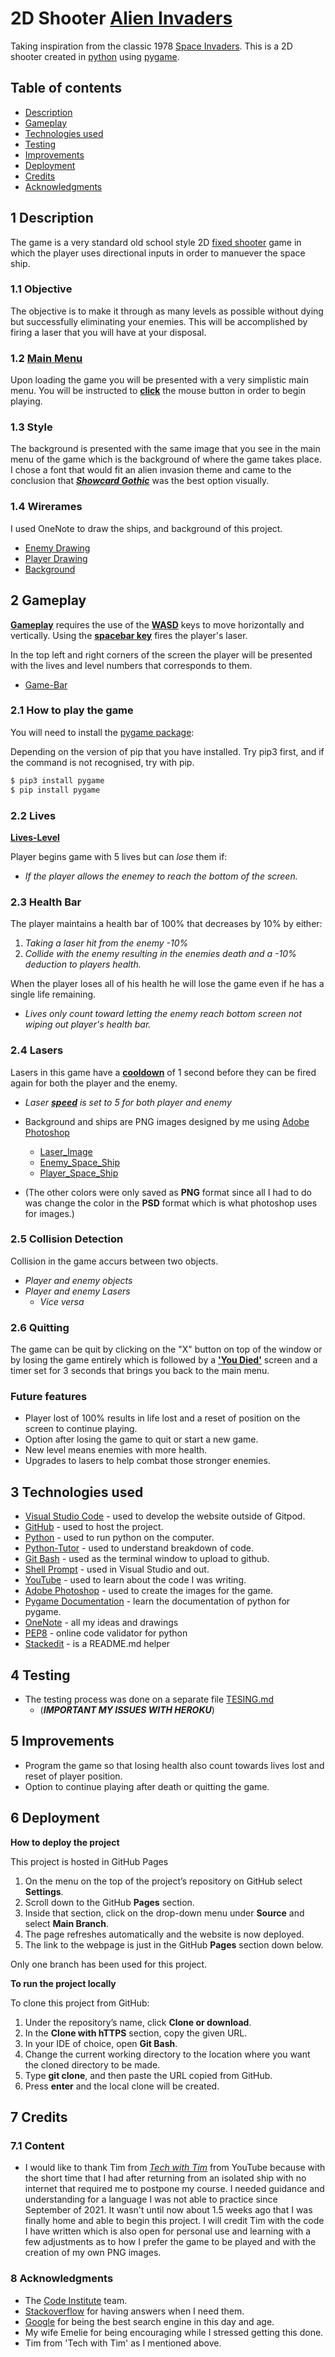 # 2D Shooter [Alien Invaders](https://github.com/CHAMPION316/alien-invaders)

Taking inspiration from the classic 1978 [Space Invaders](https://en.wikipedia.org/wiki/Space_Invaders). This is a 2D shooter created in [python](https://www.python.org/) using [pygame](https://www.pygame.org/news). 

## Table of contents

- [Description](#1-description)
- [Gameplay](#2-gameplay)
- [Technologies used](#3-technologies-used)
- [Testing](#4-testing)
- [Improvements](#5-improvements)
- [Deployment](#6-deployment)
- [Credits](#7-credits)
- [Acknowledgments](#8-acknowledgments)

## 1 Description

The game is a very standard old school style 2D [fixed shooter](https://en.wikipedia.org/wiki/Shoot_%27em_up#Fixed_shooters) game in which the player uses directional inputs in order to manuever the space ship. 

### 1.1 Objective

The objective is to make it through as many levels as possible without dying but successfully eliminating your enemies. This will be accomplished by firing a laser that you will have at your disposal.

### 1.2 [Main Menu](readme-files/main-menu.jpg)

Upon loading the game you will be presented with a very simplistic main menu. You will be instructed to [**click**](readme-files/start-game.jpg) the mouse button in order to begin playing.

### 1.3 Style
The background is presented with the same image that you see in the main menu of the game which is the background of where the game takes place. I chose a font that would fit an alien invasion theme and came to the conclusion that [_**Showcard Gothic**_](readme-files/font-style.jpg) was the best option visually.

### 1.4 Wirerames
I used OneNote to draw the ships, and background of this project.
- [Enemy Drawing](wireframes/enemy-drawing.jpg)
- [Player Drawing](wireframes/player-drawing.jpg)
- [Background](wireframes/bg-drawing.jpg)


## 2 Gameplay

[**Gameplay**](readme-files/game-play.jpg) requires the use of the [**WASD**](readme-files/move-input.jpg) keys to move horizontally and vertically. Using the [**spacebar key**](readme-files/space-shoot.jpg) fires the player's laser.

In the top left and right corners of the screen the player will be presented with the lives and level numbers that corresponds to them.
- [Game-Bar](readme-files/game-bar.jpg)

### 2.1 How to play the game

You will need to install the [pygame package](https://github.com/pygame/pygame):

Depending on the version of pip that you have installed. Try pip3 first, and if the command is not recognised, try with pip.

```sh
$ pip3 install pygame
$ pip install pygame
```

### 2.2 Lives

[**Lives-Level**](readme-files/lives-level.jpg)

Player begins game with 5 lives but can _lose_ them if:

- _If the player allows the enemey to reach the bottom of the screen._

### 2.3 Health Bar

The player maintains a health bar of 100% that decreases by 10% by either:

1. _Taking a laser hit from the enemy -10%_
2. _Collide with the enemy resulting in the enemies death and a -10% deduction to players health._

When the player loses all of his health he will lose the game even if he has a single life remaining.

- _Lives only count toward letting the enemy reach bottom screen not wiping out player's health bar._

### 2.4 Lasers

Lasers in this game have a [__cooldown__](readme-files/cooldown-shot.jpg) of 1 second before they can be fired again for both the player and the enemy.

- _Laser [**speed**](readme-files/laser-speed.jpg) is set to 5 for both player and enemy_

- Background and ships are PNG images designed by me using [Adobe Photoshop](https://www.adobe.com/products/photoshop.html)

    * [Laser_Image](readme-files/laser_green_0.jpg)
    * [Enemy_Space_Ship](readme-files/space_ship_creation.jpg)
    * [Player_Space_Ship](readme-files/player_creation.jpg)
- (The other colors were only saved as **PNG** format since all I had to do was change the color in the **PSD** format which is what photoshop uses for images.)

### 2.5 Collision Detection
Collision in the game accurs between two objects. 

* _Player and enemy objects_
* _Player and enemy Lasers_
    * _Vice versa_

### 2.6 Quitting

The game can be quit by clicking on the "X" button on top of the window or by losing the game entirely which is followed by a [**'You Died'**](readme-files/end-game.jpg) screen and a timer set for 3 seconds that brings you back to the main menu.

### Future features
* Player lost of 100% results in life lost and a reset of position on the screen to continue playing.
* Option after losing the game to quit or start a new game. 
* New level means enemies with more health.
* Upgrades to lasers to help combat those stronger enemies.

## 3 Technologies used

- [Visual Studio Code](https://code.visualstudio.com/download) - used to develop the website outside of Gitpod.
- [GitHub](https://github.com/) - used to host the project.
- [Python](https://www.python.org/) - used to run python on the computer. 
- [Python-Tutor](https://pythontutor.com/) - used to understand breakdown of code. 
- [Git Bash](https://git-scm.com/downloads) - used as the terminal window to upload to github.
- [Shell Prompt](https://en.wikibooks.org/wiki/Guide_to_Unix/Explanations/Shell_Prompt) - used in Visual Studio and out.
- [YouTube](https://www.youtube.com/) - used to learn about the code I was writing.
- [Adobe Photoshop](https://www.adobe.com/products/photoshop.html) - used to create the images for the game.
- [Pygame Documentation](https://www.pygame.org/news) - learn the documentation of python for pygame.
- [OneNote](https://www.microsoft.com/en-us/microsoft-365/onenote/digital-note-taking-app) - all my ideas and drawings
- [PEP8](http://pep8online.com/) - online code validator for python
- [Stackedit](https://stackedit.io/) - is a README.md helper 

## 4 Testing

-   The testing process was done on a separate file [TESING.md](TESTING.md)
    - (_**IMPORTANT MY ISSUES WITH HEROKU**_)

## 5 Improvements
- Program the game so that losing health also count towards lives lost and reset of player position.
- Option to continue playing after death or quitting the game.

## 6 Deployment

**How to deploy the project**

This project is hosted in GitHub Pages

1. On the menu on the top of the project’s repository on GitHub select **Settings**.
2. Scroll down to the GitHub **Pages** section.
3. Inside that section, click on the drop-down menu under **Source** and select **Main Branch**.
4. The page refreshes automatically and the website is now deployed.
5. The link to the webpage is just in the GitHub **Pages** section down below.

Only one branch has been used for this project.

**To run the project locally**

To clone this project from GitHub:

1. Under the repository’s name, click **Clone or download**.
2. In the **Clone with hTTPS** section, copy the given URL.
3. In your IDE of choice, open **Git Bash**.
4. Change the current working directory to the location where you want the cloned directory to be made.
5. Type **git clone**, and then paste the URL copied from GitHub.
6. Press **enter** and the local clone will be created.

## 7 Credits

### 7.1 Content
 
- I would like to thank Tim from [_Tech with Tim_](https://www.youtube.com/c/TechWithTim) from YouTube because with the short time that I had after returning from an isolated ship with no internet that required me to postpone my course. I needed guidance and understanding for a language I was not able to practice since September of 2021. It wasn't until now about 1.5 weeks ago that I was finally home and able to begin this project. I will credit Tim with the code I have written which is also open for personal use and learning with a few adjustments as to how I prefer the game to be played and with the creation of my own PNG images.  

### 8 Acknowledgments

- The [Code Institute](https://codeinstitute.net/) team.
- [Stackoverflow](https://stackoverflow.com/) for having answers when I need them.
- [Google](https://google.com/) for being the best search engine in this day and age.
- My wife Emelie for being encouraging while I stressed getting this done.
- Tim from 'Tech with Tim' as I mentioned above.